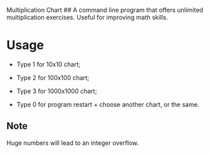 Multiplication Chart ##
A command line program that offers unlimited multiplication exercises. Useful for improving math skills.

# Usage 
- Type 1 for 10x10 chart;

- Type 2 for 100x100 chart;

- Type 3 for 1000x1000 chart;

- Type 0 for program restart + choose another chart, or the same.

## Note
Huge numbers will lead to an integer overflow.

